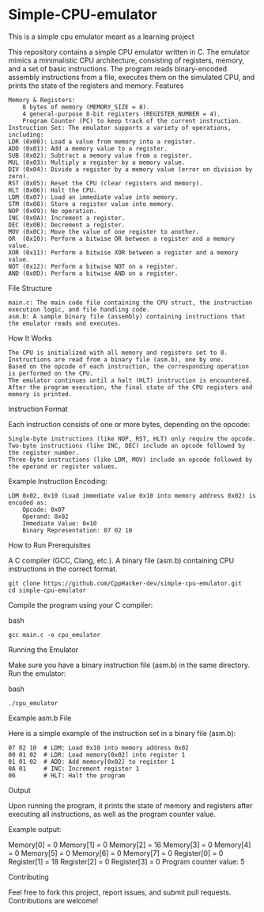 # Simple-CPU-emulator

This is a simple cpu emulator meant as a learning project

This repository contains a simple CPU emulator written in C. The emulator mimics a minimalistic CPU architecture, consisting of registers, memory, and a set of basic instructions. The program reads binary-encoded assembly instructions from a file, executes them on the simulated CPU, and prints the state of the registers and memory.
Features

    Memory & Registers:
        8 bytes of memory (MEMORY_SIZE = 8).
        4 general-purpose 8-bit registers (REGISTER_NUMBER = 4).
        Program Counter (PC) to keep track of the current instruction.
    Instruction Set: The emulator supports a variety of operations, including:
    LDR (0x00): Load a value from memory into a register.
    ADD (0x01): Add a memory value to a register.
    SUB (0x02): Subtract a memory value from a register.
    MUL (0x03): Multiply a register by a memory value.
    DIV (0x04): Divide a register by a memory value (error on division by zero).
    RST (0x05): Reset the CPU (clear registers and memory).
    HLT (0x06): Halt the CPU.
    LDM (0x07): Load an immediate value into memory.
    STM (0x08): Store a register value into memory.
    NOP (0x09): No operation.
    INC (0x0A): Increment a register.
    DEC (0x0B): Decrement a register.
    MOV (0x0C): Move the value of one register to another.
    OR  (0x10): Perform a bitwise OR between a register and a memory value.
    XOR (0x11): Perform a bitwise XOR between a register and a memory value.
    NOT (0x12): Perform a bitwise NOT on a register.
    AND (0x0D): Perform a bitwise AND on a register.


File Structure

    main.c: The main code file containing the CPU struct, the instruction execution logic, and file handling code.
    asm.b: A sample binary file (assembly) containing instructions that the emulator reads and executes.

How It Works

    The CPU is initialized with all memory and registers set to 0.
    Instructions are read from a binary file (asm.b), one by one.
    Based on the opcode of each instruction, the corresponding operation is performed on the CPU.
    The emulator continues until a halt (HLT) instruction is encountered.
    After the program execution, the final state of the CPU registers and memory is printed.

Instruction Format

Each instruction consists of one or more bytes, depending on the opcode:

    Single-byte instructions (like NOP, RST, HLT) only require the opcode.
    Two-byte instructions (like INC, DEC) include an opcode followed by the register number.
    Three-byte instructions (like LDM, MOV) include an opcode followed by the operand or register values.

Example Instruction Encoding:

    LDM 0x02, 0x10 (Load immediate value 0x10 into memory address 0x02) is encoded as:
        Opcode: 0x07
        Operand: 0x02
        Immediate Value: 0x10
        Binary Representation: 07 02 10

How to Run
Prerequisites

A C compiler (GCC, Clang, etc.).
A binary file (asm.b) containing CPU instructions in the correct format.

    git clone https://github.com/CppHacker-dev/simple-cpu-emulator.git
    cd simple-cpu-emulator

Compile the program using your C compiler:

bash

    gcc main.c -o cpu_emulator

Running the Emulator

Make sure you have a binary instruction file (asm.b) in the same directory.
Run the emulator:

bash

    ./cpu_emulator

Example asm.b File

Here is a simple example of the instruction set in a binary file (asm.b):

    07 02 10  # LDM: Load 0x10 into memory address 0x02
    00 01 02  # LDR: Load memory[0x02] into register 1
    01 01 02  # ADD: Add memory[0x02] to register 1
    0A 01     # INC: Increment register 1
    06        # HLT: Halt the program

Output

Upon running the program, it prints the state of memory and registers after executing all instructions, as well as the program counter value.

Example output:

Memory[0] = 0 
Memory[1] = 0 
Memory[2] = 16
Memory[3] = 0 
Memory[4] = 0 
Memory[5] = 0 
Memory[6] = 0 
Memory[7] = 0 
Register[0] = 0 
Register[1] = 18 
Register[2] = 0 
Register[3] = 0 
Program counter value: 5

Contributing

Feel free to fork this project, report issues, and submit pull requests. Contributions are welcome!
